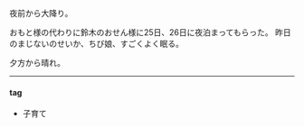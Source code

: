夜前から大降り。

おもと様の代わりに鈴木のおせん様に25日、26日に夜泊まってもらった。
昨日のまじないのせいか、ちび娘、すごくよく眠る。

夕方から晴れ。

***
#### tag
- 子育て
